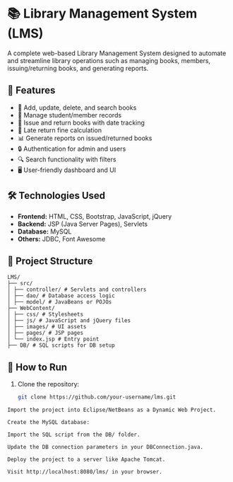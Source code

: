 # 📚 Library Management System (LMS)

A complete web-based Library Management System designed to automate and streamline library operations such as managing books, members, issuing/returning books, and generating reports.

## 🚀 Features

- 📖 Add, update, delete, and search books
- 👤 Manage student/member records
- 🔄 Issue and return books with date tracking
- 📅 Late return fine calculation
- 📊 Generate reports on issued/returned books
- 🔒 Authentication for admin and users
- 🔍 Search functionality with filters
- 🖥️ User-friendly dashboard and UI

## 🛠️ Technologies Used

- **Frontend:** HTML, CSS, Bootstrap, JavaScript, jQuery
- **Backend:** JSP (Java Server Pages), Servlets
- **Database:** MySQL
- **Others:** JDBC, Font Awesome

## 📁 Project Structure

```
LMS/
├── src/
│ ├── controller/ # Servlets and controllers
│ ├── dao/ # Database access logic
│ ├── model/ # JavaBeans or POJOs
├── WebContent/
│ ├── css/ # Stylesheets
│ ├── js/ # JavaScript and jQuery files
│ ├── images/ # UI assets
│ ├── pages/ # JSP pages
│ └── index.jsp # Entry point
├── DB/ # SQL scripts for DB setup

```


## 🔧 How to Run

1. Clone the repository:

   ```bash
   git clone https://github.com/your-username/lms.git


```
Import the project into Eclipse/NetBeans as a Dynamic Web Project.

Create the MySQL database:

Import the SQL script from the DB/ folder.

Update the DB connection parameters in your DBConnection.java.

Deploy the project to a server like Apache Tomcat.

Visit http://localhost:8080/lms/ in your browser.

```

